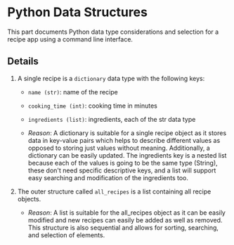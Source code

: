 # Python Data Structures

This part documents Python data type considerations and selection for a recipe app using a command line interface.

## Details
1. A single recipe is a `dictionary` data type with the following keys:
   - `name (str)`: name of the recipe
   - `cooking_time (int)`: cooking time in minutes
   - `ingredients (list)`: ingredients, each of the str data type
  
   - *Reason*: A dictionary is suitable for a single recipe object as it stores data in key-value pairs which helps to describe different values as opposed to storing just values without meaning. Additionally, a dictionary can be easily updated. The ingredients key is a nested list because each of the values is going to be the same type (String), these don't need specific descriptive keys, and a list will support easy searching and modification of the ingredients too.
  
2. The outer structure called `all_recipes` is a list containing all recipe objects.

   - *Reason*: A list is suitable for the all_recipes object as it can be easily modified and new recipes can easily be added as well as removed. This structure is also sequential and allows for sorting, searching, and selection of elements.
